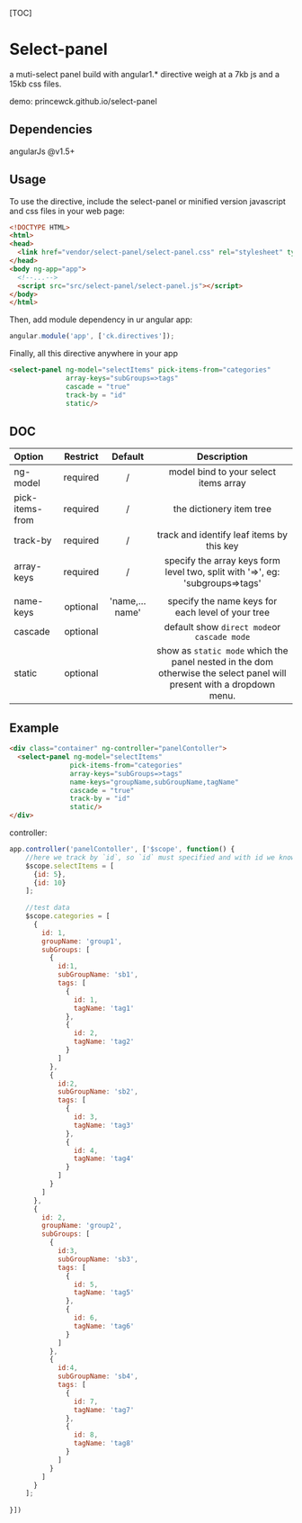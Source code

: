 [TOC]

# Select-panel

a muti-select panel build with angular1.* directive weigh at a 7kb js and a 15kb css files.

demo: princewck.github.io/select-panel



## Dependencies

angularJs  @v1.5+



## Usage

To use the directive, include the select-panel or minified version javascript and css files in your web page:

```html
<!DOCTYPE HTML>
<html>
<head>
  <link href="vendor/select-panel/select-panel.css" rel="stylesheet" type="text/css" />
</head>
<body ng-app="app">
  <!--...-->
  <script src="src/select-panel/select-panel.js"></script>
</body>
</html>
```

Then, add module dependency in ur angular app:

```javascript
angular.module('app', ['ck.directives']);
```

Finally, all this directive anywhere in your app

```html
<select-panel ng-model="selectItems" pick-items-from="categories" 
              array-keys="subGroups=>tags"
              cascade = "true"
              track-by = "id"
              static/>
```

## DOC

| Option          | Restrict |   Default    |               Description                |
| :-------------- | :------: | :----------: | :--------------------------------------: |
| ng-model        | required |      /       |  model bind to your select items array   |
| pick-items-from | required |      /       |         the dictionery item tree         |
| track-by        | required |      /       | track and identify  leaf items by this key |
| array-keys      | required |      /       | specify the array keys form level two, split with '=>', eg: 'subgroups=>tags' |
|                 |          |              |                                          |
| name-keys       | optional | 'name,…name' | specify the name keys for each level of your tree |
| cascade         | optional |              | default show `direct mode`or `cascade mode` |
| static          | optional |              | show as `static mode` which the panel nested in the dom otherwise the select  panel will present with a dropdown menu. |



## Example

```html
<div class="container" ng-controller="panelContoller">
  <select-panel ng-model="selectItems" 
               pick-items-from="categories" 
               array-keys="subGroups=>tags"
               name-keys="groupName,subGroupName,tagName"
               cascade = "true"
               track-by = "id"
               static/>
</div>
```



controller:

```javascript
app.controller('panelContoller', ['$scope', function() {
	//here we track by `id`, so `id` must specified and with id we know its real item in the panel item list.
  	$scope.selectItems = [
      {id: 5},
      {id: 10}
	];
    
  	//test data
    $scope.categories = [
      {
        id: 1,
        groupName: 'group1',
        subGroups: [
          {
            id:1,
            subGroupName: 'sb1',
            tags: [
              {
                id: 1,
                tagName: 'tag1'
              },
              {
                id: 2,
                tagName: 'tag2'
              }
            ]
          },
          {
            id:2,
            subGroupName: 'sb2',
            tags: [
              {
                id: 3,
                tagName: 'tag3'
              },
              {
                id: 4,
                tagName: 'tag4'
              }
            ]
          }          
        ]
      },
      {
        id: 2,
        groupName: 'group2',
        subGroups: [
          {
            id:3,
            subGroupName: 'sb3',
            tags: [
              {
                id: 5,
                tagName: 'tag5'
              },
              {
                id: 6,
                tagName: 'tag6'
              }
            ]
          },
          {
            id:4,
            subGroupName: 'sb4',
            tags: [
              {
                id: 7,
                tagName: 'tag7'
              },
              {
                id: 8,
                tagName: 'tag8'
              }
            ]
          }          
        ]
      }      
    ];
  
}])
```